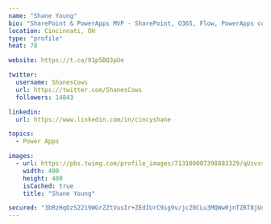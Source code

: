 ```yaml
---
name: "Shane Young"
bio: "SharePoint & PowerApps MVP - SharePoint, O365, Flow, PowerApps consulting? @PowerApps911 | Pure Snark? You found it."
location: Cincinnati, OH
type: "profile"
heat: 78

website: https://t.co/91p5BQ3pUe

twitter:
  username: ShanesCows
  url: https://twitter.com/ShanesCows
  followers: 14843

linkedin:
  url: https://www.linkedin.com/in/cincyshane

topics:
  - Power Apps

images:
  - url: https://pbs.twimg.com/profile_images/713100007398883329/qUzvsvQ3_400x400.jpg
    width: 400
    height: 400
    isCached: true
    title: "Shane Young"

secured: "3bRzHqOzS2219WGrZZtVusIr+ZEdIUrC9ig9v/jcZ0CLu3MQWw0jnTZRT8jUooNQRUcmX1Mlrwmz8Ng+cUTGHL7aQeHDv3xuzbxu4ZA/CoZYF5hUeefc+eQvAqYt+CmkvE2lYRPkuCvjFen5QoAYOP/4FGGn9IQhbiMc8IokwjzK8BRQ+dZIrrj1RHcZNO3+FTM9mxFok4D+8fBPfFSK5bOt2FQsHb+sOrijFw82XzFGrwRG5ggNr7EtWQnTmuiC8qYOkY/sbd3vlWUsYW+qRhnSkFVEGCA9VikBek41ErOWoetXVIIrHGn2R70uv+ep6IYMZUTpH1kF/6mdWTp46dTD8+SHDRcomzv9xGfJl6TGzNlYN3QpntRHQl9v2bahWIuBCiYvO2LvjrDvITUmP3EMeG9nvGSo/qqybsfazvI=;12xIGNUODVmuEZPy6qIMDA=="
---
```


